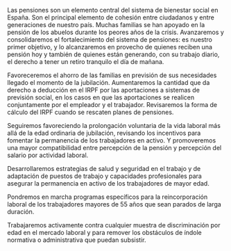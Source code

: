 Las pensiones son un elemento central del sistema de bienestar social en España. Son el principal elemento
de cohesión entre ciudadanos y entre generaciones de nuestro país. Muchas familias se han apoyado
en la pensión de los abuelos durante los peores años de la crisis. Avanzaremos y consolidaremos
el fortalecimiento del sistema de pensiones: es nuestro primer objetivo, y lo alcanzaremos en provecho
de quienes reciben una pensión hoy y también de quienes están generando, con su trabajo diario,
el derecho a tener un retiro tranquilo el día de mañana.

Favoreceremos el ahorro de las familias en previsión de sus necesidades llegado el momento de la jubilación.
Aumentaremos la cantidad que da derecho a deducción en el IRPF por las aportaciones a sistemas
de previsión social, en los casos en que las aportaciones se realicen conjuntamente por el empleador
y el trabajador. Revisaremos la forma de cálculo del IRPF cuando se rescaten planes de pensiones.

Seguiremos favoreciendo la prolongación voluntaria de la vida laboral más allá de la edad ordinaria
de jubilación, revisando los incentivos para fomentar la permanencia de los trabajadores en activo. Y
promoveremos una mayor compatibilidad entre percepción de la pensión y percepción del salario por
actividad laboral.

Desarrollaremos estrategias de salud y seguridad en el trabajo y de adaptación de puestos de trabajo
y capacidades profesionales para asegurar la permanencia en activo de los trabajadores de mayor edad.

Pondremos en marcha programas específicos para la reincorporación laboral de los trabajadores mayores
de 55 años que sean parados de larga duración.

Trabajaremos activamente contra cualquier muestra de discriminación por edad en el mercado laboral y
para remover los obstáculos de índole normativa o administrativa que puedan subsistir.
